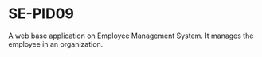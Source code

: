 # SE-PID09
A web base application on Employee Management System. It manages the employee in an organization.
